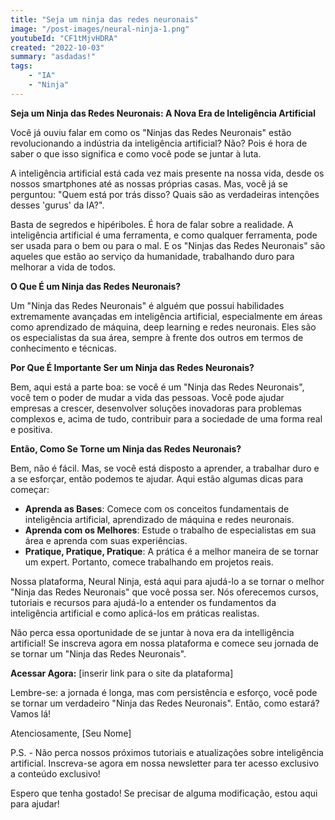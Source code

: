 ```yaml
---
title: "Seja um ninja das redes neuronais"
image: "/post-images/neural-ninja-1.png"
youtubeId: "CF1tMjvHDRA"
created: "2022-10-03"
summary: "asdadas!"
tags:
    - "IA"
    - "Ninja"
---
```


**Seja um Ninja das Redes Neuronais: A Nova Era de Inteligência Artificial**

Você já ouviu falar em como os "Ninjas das Redes Neuronais" estão revolucionando a indústria da inteligência artificial? Não? Pois é hora de saber o que isso significa e como você pode se juntar à luta.

A inteligência artificial está cada vez mais presente na nossa vida, desde os nossos smartphones até as nossas próprias casas. Mas, você já se perguntou: "Quem está por trás disso? Quais são as verdadeiras intenções desses 'gurus' da IA?".

Basta de segredos e hipériboles. É hora de falar sobre a realidade. A inteligência artificial é uma ferramenta, e como qualquer ferramenta, pode ser usada para o bem ou para o mal. E os "Ninjas das Redes Neuronais" são aqueles que estão ao serviço da humanidade, trabalhando duro para melhorar a vida de todos.

**O Que É um Ninja das Redes Neuronais?**

Um "Ninja das Redes Neuronais" é alguém que possui habilidades extremamente avançadas em inteligência artificial, especialmente em áreas como aprendizado de máquina, deep learning e redes neuronais. Eles são os especialistas da sua área, sempre à frente dos outros em termos de conhecimento e técnicas.

**Por Que É Importante Ser um Ninja das Redes Neuronais?**

Bem, aqui está a parte boa: se você é um "Ninja das Redes Neuronais", você tem o poder de mudar a vida das pessoas. Você pode ajudar empresas a crescer, desenvolver soluções inovadoras para problemas complexos e, acima de tudo, contribuir para a sociedade de uma forma real e positiva.

**Então, Como Se Torne um Ninja das Redes Neuronais?**

Bem, não é fácil. Mas, se você está disposto a aprender, a trabalhar duro e a se esforçar, então podemos te ajudar. Aqui estão algumas dicas para começar:

-   **Aprenda as Bases**: Comece com os conceitos fundamentais de inteligência artificial, aprendizado de máquina e redes neuronais.
-   **Aprenda com os Melhores**: Estude o trabalho de especialistas em sua área e aprenda com suas experiências.
-   **Pratique, Pratique, Pratique**: A prática é a melhor maneira de se tornar um expert. Portanto, comece trabalhando em projetos reais.

Nossa plataforma, Neural Ninja, está aqui para ajudá-lo a se tornar o melhor "Ninja das Redes Neuronais" que você possa ser. Nós oferecemos cursos, tutoriais e recursos para ajudá-lo a entender os fundamentos da inteligência artificial e como aplicá-los em práticas realistas.

Não perca essa oportunidade de se juntar à nova era da intelligência artificial! Se inscreva agora em nossa plataforma e comece seu jornada de se tornar um "Ninja das Redes Neuronais".

**Acessar Agora:** [inserir link para o site da plataforma]

Lembre-se: a jornada é longa, mas com persistência e esforço, você pode se tornar um verdadeiro "Ninja das Redes Neuronais". Então, como estará? Vamos lá!

Atenciosamente,
[Seu Nome]

P.S. - Não perca nossos próximos tutoriais e atualizações sobre inteligência artificial. Inscreva-se agora em nossa newsletter para ter acesso exclusivo a conteúdo exclusivo!

Espero que tenha gostado! Se precisar de alguma modificação, estou aqui para ajudar!
